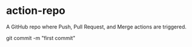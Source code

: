 # action-repo
A GitHub repo where Push, Pull Request, and Merge actions are triggered.



git commit -m "first commit"